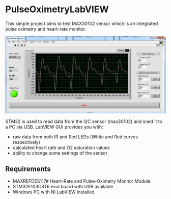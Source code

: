 # PulseOximetryLabVIEW
This simple project aims to test MAX30102 sensor which is an integrated pulse oximetry and heart-rate monitor. 

![FrontPanel](https://github.com/OTRIUM/PulseOximetryLabVIEW/blob/master/FrontPanel.jpg)

STM32 is used to read data from the I2C sensor (max30102) and sned it to a PC via USB.
LabVIEW GUI provides you with: 
+ raw data from both IR and Red LEDs (White and Red curves respectively)
+ calculated heart rate and O2 saturation values
+ ability to change some settings of the sensor

## Requirements
+ MAXREFDES117# Heart-Rate and Pulse-Oximetry Monitor Module
+ STM32F103C8T6 eval board with USB available
+ Windows PC with NI LabVIEW installed
